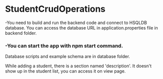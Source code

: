 # StudentCrudOperations

-You need to build and run the backend code and connect to HSQLDB database. You can access the database URL in application.properties file in backend folder.

### -You can start the app with npm start command.

Database scripts and example schema are in database folder.

While adding a student, there is a section named 'description'. It doesn't show up in the student list, you can access it on view page. 
